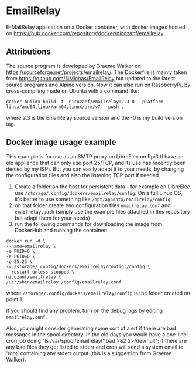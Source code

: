 # EmailRelay
E-MailRelay application on a Docker container, with docker images hosted on https://hub.docker.com/repository/docker/nicozanf/emailrelay .

## Attributions

The source program is developed by Graeme Walker on https://sourceforge.net/projects/emailrelay/.
The Dockerfile is mainly taken from https://github.com/NMichas/EmailRelay but updated to the latest source programs and Alpine version. Now it can also run on RaspberryPi, by cross-compiling made on Ubuntu with a command like: 

```
docker buildx build -t  nicozanf/emailrelay:2.3-0 --platform linux/amd64,linux/arm64,linux/arm/v7 --push .
```

where 2.3 is the EmailRelay source version and the -0 is my build version tag.


## Docker image usage example

This example is for use as an SMTP proxy on LibreElec on Rpi3 (I have an old appliance that can only use port 25/TCP, and its use has recently been denied
by my ISP). But you can easily adapt it to your needs, by changing the configuration files and also the listening TCP port if needed.

1. Create a folder on the host for persistent data - for example on LibreElec use `/storage/.config/dockers/emailrelay/config`. On a full Linux OS, it's better to use
   something like `/opt/appdata/emailrelay/config`.
2. on that folder create two configuration files `emailrelay.conf`  and `emailrelay.auth` (simply use the example files attached in this repository but adapt them
   for your needs)
3. run the following commands for downloading the image from DockerHub and running the container:

```
docker run -d \
--name=emailrelay \
-e PUID=0 \
-e PGID=0 \
-p 25:25 \
-v /storage/.config/dockers/emailrelay/config:/config \
--restart unless-stopped \
nicozanf/emailrelay \
/usr/sbin/emailrelay /config/emailrelay.conf
```

where `/storage/.config/dockers/emailrelay/config` is the folder created on point 1. 

If you should find any problem, turn on the debug logs by editing `emailrelay.conf`.

Also, you might consider generating some sort of alert if there are bad messages in the spool directory. In the old days you would have a one-line cron job doing "ls
/var/spool/emailrelay/*.bad >&2 2>/dev/null"; if there are any bad files they get listed to stderr and cron will send a system email to 'root' containing any stderr output (this is a suggestion from Graeme Walker).
